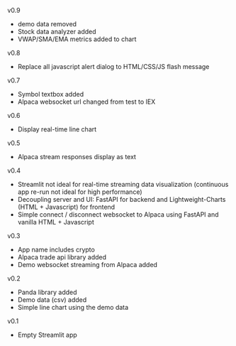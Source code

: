 v0.9
- demo data removed
- Stock data analyzer added
- VWAP/SMA/EMA metrics added to chart

v0.8
- Replace all javascript alert dialog to HTML/CSS/JS flash message

v0.7
- Symbol textbox added
- Alpaca websocket url changed from test to IEX

v0.6
- Display real-time line chart

v0.5
- Alpaca stream responses display as text

v0.4
- Streamlit not ideal for real-time streaming data visualization (continuous app re-run not ideal for high performance)
- Decoupling server and UI: FastAPI for backend and Lightweight-Charts (HTML + Javascript) for frontend
- Simple connect / disconnect websocket to Alpaca using FastAPI and vanilla HTML + Javascript

v0.3 
- App name includes crypto
- Alpaca trade api library added
- Demo websocket streaming from Alpaca added

v0.2
- Panda library added
- Demo data (csv) added
- Simple line chart using the demo data

v0.1 
- Empty Streamlit app
